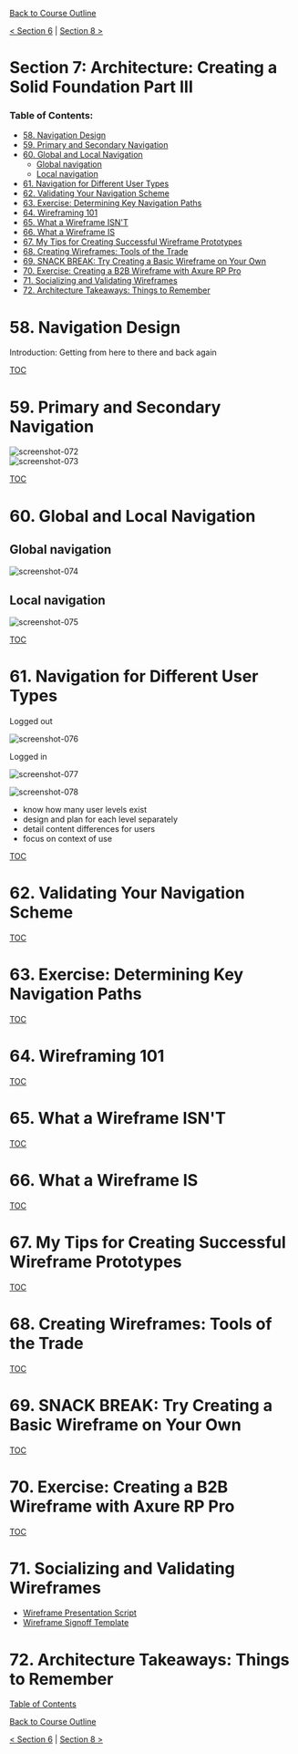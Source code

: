 [Back to Course Outline](../README.md)  

[< Section 6](../notes/notes-section-06.md) | [Section 8 >](../notes/notes-section-08.md)  

# Section 7: Architecture: Creating a Solid Foundation Part III  <!-- omit in toc -->

### Table of Contents:  

- [58. Navigation Design](#58-navigation-design)
- [59. Primary and Secondary Navigation](#59-primary-and-secondary-navigation)
- [60. Global and Local Navigation](#60-global-and-local-navigation)
  - [Global navigation](#global-navigation)
  - [Local navigation](#local-navigation)
- [61. Navigation for Different User Types](#61-navigation-for-different-user-types)
- [62. Validating Your Navigation Scheme](#62-validating-your-navigation-scheme)
- [63. Exercise: Determining Key Navigation Paths](#63-exercise-determining-key-navigation-paths)
- [64. Wireframing 101](#64-wireframing-101)
- [65. What a Wireframe ISN'T](#65-what-a-wireframe-isnt)
- [66. What a Wireframe IS](#66-what-a-wireframe-is)
- [67. My Tips for Creating Successful Wireframe Prototypes](#67-my-tips-for-creating-successful-wireframe-prototypes)
- [68. Creating Wireframes: Tools of the Trade](#68-creating-wireframes-tools-of-the-trade)
- [69. SNACK BREAK: Try Creating a Basic Wireframe on Your Own](#69-snack-break-try-creating-a-basic-wireframe-on-your-own)
- [70. Exercise: Creating a B2B Wireframe with Axure RP Pro](#70-exercise-creating-a-b2b-wireframe-with-axure-rp-pro)
- [71. Socializing and Validating Wireframes](#71-socializing-and-validating-wireframes)
- [72. Architecture Takeaways: Things to Remember](#72-architecture-takeaways-things-to-remember)

# 58. Navigation Design  

Introduction: Getting from here to there and back again

[TOC](#Table-of-Contents)  

# 59. Primary and Secondary Navigation  

![screenshot-072](../img/screenshots-072.jpg)  
![screenshot-073](../img/screenshots-073.jpg)  

[TOC](#Table-of-Contents)  

# 60. Global and Local Navigation  

## Global navigation
![screenshot-074](../img/screenshots-074.jpg)  

## Local navigation
![screenshot-075](../img/screenshots-075.jpg)  

[TOC](#Table-of-Contents)  

# 61. Navigation for Different User Types  

Logged out  

![screenshot-076](../img/screenshots-076.jpg)  

Logged in  

![screenshot-077](../img/screenshots-077.jpg)  

![screenshot-078](../img/screenshots-078.jpg)  

- know how many user levels exist
- design and plan for each level separately
- detail content differences for users
- focus on context of use

[TOC](#Table-of-Contents)  

# 62. Validating Your Navigation Scheme  


[TOC](#Table-of-Contents)  

# 63. Exercise: Determining Key Navigation Paths  


[TOC](#Table-of-Contents)  

# 64. Wireframing 101  


[TOC](#Table-of-Contents)  

# 65. What a Wireframe ISN'T  


[TOC](#Table-of-Contents)  

# 66. What a Wireframe IS  


[TOC](#Table-of-Contents)  

# 67. My Tips for Creating Successful Wireframe Prototypes  


[TOC](#Table-of-Contents)  

# 68. Creating Wireframes: Tools of the Trade  


[TOC](#Table-of-Contents)  

# 69. SNACK BREAK: Try Creating a Basic Wireframe on Your Own  


[TOC](#Table-of-Contents)  

# 70. Exercise: Creating a B2B Wireframe with Axure RP Pro  


[TOC](#Table-of-Contents)  

# 71. Socializing and Validating Wireframes  

- [Wireframe Presentation Script]()
- [Wireframe Signoff Template]()

# 72. Architecture Takeaways: Things to Remember  

[Table of Contents](#Table-of-Contents:)  

[Back to Course Outline](../README.md)  

[< Section 6](../notes/notes-section-06.md) | [Section 8 >](../notes/notes-section-08.md)  
